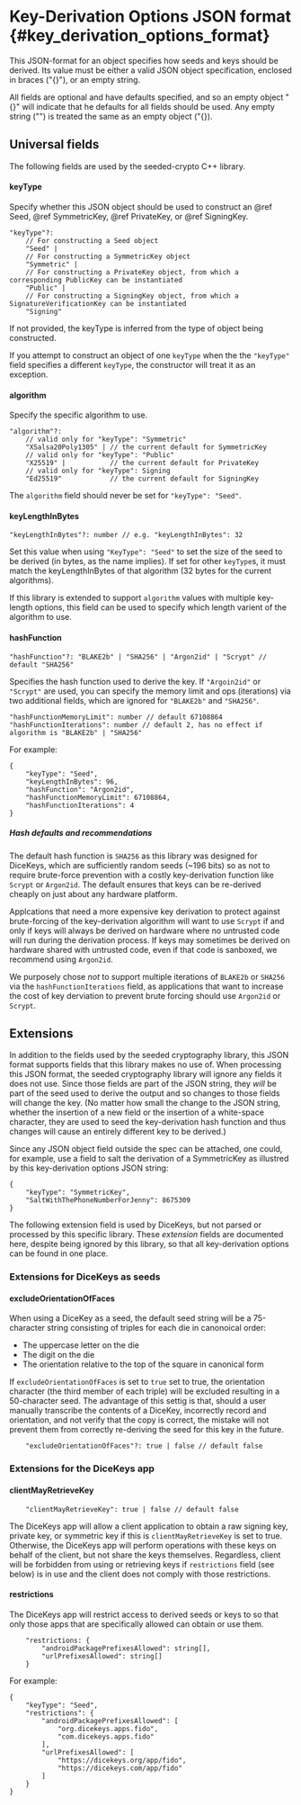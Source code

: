 Key-Derivation Options JSON format {#key_derivation_options_format}
================

This JSON-format for an object specifies how seeds and keys should be derived.
Its value must be either a valid JSON object specification, enclosed in braces ("{}"), or an empty string.

All fields are optional and have defaults specified, and so an empty object "{}" will indicate that he defaults for all fields should be used.
Any empty string ("") is treated the same as an empty object ("{}).

## Universal fields

The following fields are used by the seeded-crypto C++ library.

#### keyType

Specify whether this JSON object should be used to construct an
@ref Seed, @ref SymmetricKey, @ref PrivateKey, or @ref SigningKey.

```
"keyType"?:
    // For constructing a Seed object
    "Seed" |
    // For constructing a SymmetricKey object
    "Symmetric" |
    // For constructing a PrivateKey object, from which a corresponding PublicKey can be instantiated
    "Public" |
    // For constructing a SigningKey object, from which a SignatureVerificationKey can be instantiated
    "Signing"
```

If not provided, the keyType is inferred from the type of object being constructed.

If you attempt to construct an object of one `keyType` when the the `"keyType"` field specifies
a different `keyType`, the constructor will treat it as an exception.

#### algorithm

Specify the specific algorithm to use.

```
"algorithm"?: 
    // valid only for "keyType": "Symmetric"
    "XSalsa20Poly1305" | // the current default for SymmetricKey
    // valid only for "keyType": "Public"
    "X25519" |           // the current default for PrivateKey
    // valid only for "keyType": Signing
    "Ed25519"            // the current default for SigningKey
```

The `algorithm` field should never be set for `"keyType": "Seed"`.

#### keyLengthInBytes
```
"keyLengthInBytes"?: number // e.g. "keyLengthInBytes": 32
```

Set this value when using `"KeyType": "Seed"` to set the size of the seed to be derived (in bytes, as the name implies). If set for other `keyType`s, it must
match the keyLengthInBytes of that algorithm (32 bytes for the current algorithms).

If this library is extended to support `algorithm` values with multiple key-length
options, this field can be used to specify which length varient of the algorithm to
use.

#### hashFunction
```
"hashFunction"?: "BLAKE2b" | "SHA256" | "Argon2id" | "Scrypt" // default "SHA256"
```

Specifies the hash function used to derive the key.  If `"Argoin2id"` or `"Scrypt"` are used, you can specify the memory limit and ops (iterations) via
two additional fields, which are ignored for  `"BLAKE2b"` and `"SHA256"`.
```
"hashFunctionMemoryLimit": number // default 67108864
"hashFunctionIterations": number // default 2, has no effect if algorithm is "BLAKE2b" | "SHA256" 
```


For example:
```
{
    "keyType": "Seed",
    "keyLengthInBytes": 96,
    "hashFunction": "Argon2id",
    "hashFunctionMemoryLimit": 67108864,
    "hashFunctionIterations": 4
}
```

##### Hash defaults and recommendations

The default hash function is `SHA256` as this library was designed for DiceKeys,
which are sufficiently random seeds (~196 bits) so as not to require
brute-force prevention with a costly key-derivation function like `Scrypt`
or `Argon2id`.  The default ensures that keys can be re-derived cheaply
on just about any hardware platform.

Applcations that need a more expensive key derivation to protect against
brute-forcing of the key-derivation algorithm will want to use
`Scrypt` if and only if keys will always be derived on hardware where
no untrusted code will run during the derivation process.
If keys may sometimes be derived on hardware shared with untrusted code,
even if that code is sanboxed, we recommend using `Argon2id`.

We purposely chose _not_ to support multiple iterations of `BLAKE2b` or `SHA256`
via the `hashFunctionIterations` field, as applications that want to increase the
cost of key derviation to prevent brute forcing should use `Argon2id` or `Scrypt`.

## Extensions

In addition to the fields used by the seeded cryptography library, this JSON format supports
fields that this library makes no use of.
When processing this JSON format, the seeded cryptography library will ignore any fields it does not use.
Since those fields are part of the JSON string, they _will_ be part of the seed used to derive the output
and so changes to those fields will change the key.
(No matter how small the change to the JSON string, whether the insertion of a new field or the insertion of a white-space character, they are used to seed the key-derivation hash function and thus changes
will cause an entirely different key to be derived.)

Since any JSON object field outside the spec can be attached, one could, for example, use a
field to salt the derivation of a SymmetricKey as illustred by this key-derivation options JSON string:
```
{
    "keyType": "SymmetricKey",
    "SaltWithThePhoneNumberForJenny": 8675309
}
```

The following extension field is used by DiceKeys, but not parsed or processed by this specific library.
These _extension_ fields are documented here, despite being ignored by this library,
so that all key-derivation options can be found in one place.

### Extensions for DiceKeys as seeds

#### excludeOrientationOfFaces

When using a DiceKey as a seed, the default seed string will be a 75-character string consisting of triples for each die in canonoical order:
 * The uppercase letter on the die
 * The digit on the die
 * The orientation relative to the top of the square in canonical form

If  `excludeOrientationOfFaces` is set to `true` set to true, the orientation character (the third member of each triple) will be excluded
resulting in a 50-character seed.
The advantage of this settig is that, should a user manually transcribe the contents of a DiceKey, incorrectly record and orientation,
and not verify that the copy is correct, the mistake will not prevent them from correctly re-deriving the seed for this key in the future.

```
    "excludeOrientationOfFaces"?: true | false // default false
```

### Extensions for the DiceKeys app

#### clientMayRetrieveKey

```
    "clientMayRetrieveKey": true | false // default false
```

The DiceKeys app will allow a client application to obtain a raw signing key, private key, or symmetric key
if this is `clientMayRetrieveKey` is set to true. Otherwise, the DiceKeys app will perform operations
with these keys on behalf of the client, but not share the keys themselves.
Regardless, client will be forbidden from using or retrieving keys if `restrictions` field (see below)
is in use and the client does not comply with those restrictions.
 
#### restrictions

The DiceKeys app will restrict access to derived seeds or keys to so that only those apps that are specifically allowed can obtain or use them.

```
    "restrictions: {
        "androidPackagePrefixesAllowed": string[],
        "urlPrefixesAllowed": string[]
    }
```

For example:
```
{
    "keyType": "Seed",
    "restrictions": {
        "androidPackagePrefixesAllowed": [
            "org.dicekeys.apps.fido",
            "com.dicekeys.apps.fido"
        ],
        "urlPrefixesAllowed": [
            "https://dicekeys.org/app/fido",
            "https://dicekeys.com/app/fido"
        ]
    }
}
```

